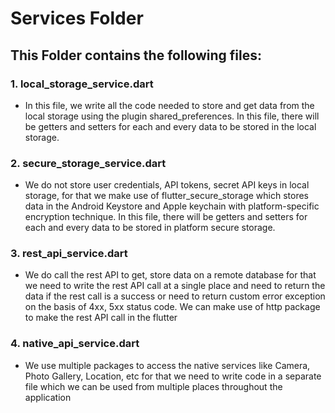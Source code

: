 # Services Folder
## This Folder contains the following files:

### 1. local_storage_service.dart
- In this file, we write all the code needed to store and get data from the local storage using the plugin shared_preferences.
In this file, there will be getters and setters for each and every data to be stored in the local storage.
### 2. secure_storage_service.dart
-  We do not store user credentials, API tokens, secret API keys in local storage, for that we make use of flutter_secure_storage which stores data in the Android Keystore and Apple keychain with platform-specific encryption technique.
In this file, there will be getters and setters for each and every data to be stored in platform secure storage.
### 3. rest_api_service.dart
- We do call the rest API to get, store data on a remote database for that we need to write the rest API call at a single place and need to return the data if the rest call is a success or need to return custom error exception on the basis of 4xx, 5xx status code. We can make use of http package to make the rest API call in the flutter
### 4. native_api_service.dart
- We use multiple packages to access the native services like Camera, Photo Gallery, Location, etc for that we need to write code in a separate file which we can be used from multiple places throughout the application